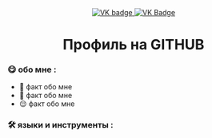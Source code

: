 <div id="badges" align ="center">
  <a href= "https://vk.com/umadethis">
    <img src = "https://img.shields.io/badge/VK-blue?style=for-the-badge&logo=VK&logoColor=white" alt="VK badge"/> 
  </a>

  <a href= "https://mail.google.com/mail/u/1/#inbox"> 
     <img src = "https://img.shields.io/badge/EMAIL-red?style=for-the-badge&logo=Gmail&logoColor=white" alt="VK Badge"/>
  </a>
</div>

<div id="viewprof" align="center" >
  <img src="https://komarev.com/ghpvc/?username=umadethis&style=flat-square&color=blue" alt=""/>
</div>

<div id="heythere" align="center">
<h1> Профиль на GITHUB </h1>
</div>

### :yum: обо мне : 

- :zany_face: факт обо мне 
- :thinking: факт обо мне 
- :relieved: факт обо мне

### :hammer_and_wrench: языки и инструменты :
